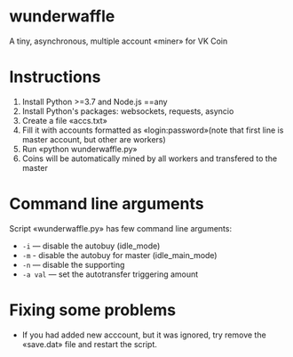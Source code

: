 # wunderwaffle
A tiny, asynchronous, multiple account «miner» for VK Coin 

# Instructions
1. Install Python >=3.7 and Node.js ==any 
2. Install Python's packages: websockets, requests, asyncio  
3. Create a file «accs.txt»
4. Fill it with accounts formatted as «login:password»(note that first line is master account, but other are workers)  
5. Run «python wunderwaffle.py»  
6. Coins will be automatically mined by all workers and transfered to the master  

# Command line arguments
Script «wunderwaffle.py» has few command line arguments:  
- `-i` — disable the autobuy (idle_mode)  
- `-m` - disable the autobuy for master (idle_main_mode)
- `-n` — disable the supporting  
- `-a val` — set the autotransfer triggering amount  

# Fixing some problems
- If you had added new acccount, but it was ignored, try remove the «save.dat» file and restart the script.  
